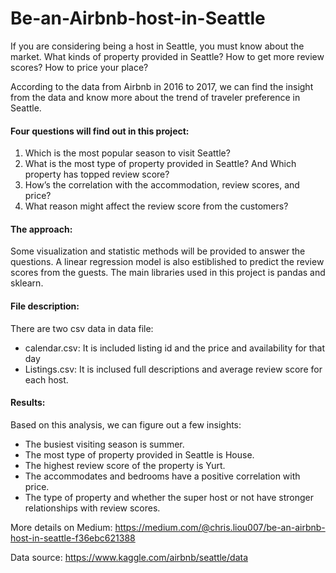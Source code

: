 # Be-an-Airbnb-host-in-Seattle
If you are considering being a host in Seattle, you must know about the market. What kinds of property provided in Seattle? How to get more review scores? How to price your place?

According to the data from Airbnb in 2016 to 2017, we can find the insight from the data and know more about the trend of traveler preference in Seattle.

#### Four questions will find out in this project: 
1. Which is the most popular season to visit Seattle?
2. What is the most type of property provided in Seattle? And Which property has topped review score?
3. How’s the correlation with the accommodation, review scores, and price?
4. What reason might affect the review score from the customers?

#### The approach:
Some visualization and statistic methods will be provided to answer the questions. 
A linear regression model is also estiblished to predict the review scores from the guests. 
The main libraries used in this project is pandas and sklearn. 

#### File description:
There are two csv data in data file:
- calendar.csv: It is included listing id and the price and availability for that day
- Listings.csv: It is inclused full descriptions and average review score for each host.

#### Results:
Based on this analysis, we can figure out a few insights:
- The busiest visiting season is summer.
- The most type of property provided in Seattle is House.
- The highest review score of the property is Yurt.
- The accommodates and bedrooms have a positive correlation with price.
- The type of property and whether the super host or not have stronger relationships with review scores.

More details on Medium: https://medium.com/@chris.liou007/be-an-airbnb-host-in-seattle-f36ebc621388

Data source: https://www.kaggle.com/airbnb/seattle/data
